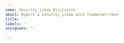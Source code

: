 ```yaml
---
name: Security issue disclosure
about: Report a security issue with fxamacker/cbor
title: ''
labels: ''
assignees: ''

---
```


<!--

PLEASE DO NOT DISCLOSE THE ISSUE HERE BECAUSE IT IS PUBLIC.

Email security disclosures to:   faye.github@gmail.com

-->
